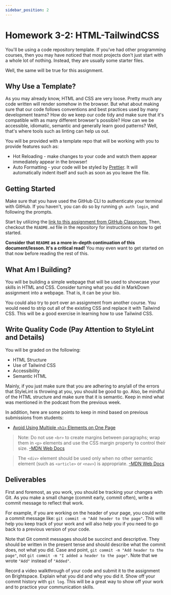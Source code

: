 ```yaml
---
sidebar_position: 2
---
```


# Homework 3-2: HTML-TailwindCSS

You'll be using a code repository template. If you've had other programming courses, then you may have noticed that most projects don't just start with a whole lot of nothing. Instead, they are usually some starter files.

Well, the same will be true for this assignment.

## Why Use a Template?

As you may already know, HTML and CSS are very loose. Pretty much any code written will render somehow in the browser. But what about making sure that our code follows conventions and best practices used by many development teams? How do we keep our code tidy and make sure that it's compatible with as many different browser's possible? How can we be accessible, idiomatic, semantic and generally learn good patterns? Well, that's where tools such as linting can help us out.

You will be provided with a template repo that will be working with you to provide features such as:

- Hot Reloading - make changes to your code and watch them appear immediately appear in the browser!
- Auto Formatting - your code will be styled by [Prettier](https://prettier.io/docs/en/why-prettier). It will automatically indent itself and such as soon as you leave the file.

## Getting Started

Make sure that you have used the GitHub CLI to authenticate your terminal with GitHub. If you haven't, you can do so by running `gh auth login`, and following the prompts.

Start by utilizing the [link to this assignment from GitHub Classroom.](https://classroom.github.com/a/GPJ3PEk5) Then, checkout the `README.md` file in the repository for instructions on how to get started.

**Consider that `README` as a more in-depth continuation of this document/lesson. It's a critical read!** You may even want to get started on that now before reading the rest of this.

## What Am I Building?

You will be building a simple webpage that will be used to showcase your skills in HTML and CSS. Consider turning what you did in MarkDown assignment into a webpage. That is, it can be your bio.

You could also try to port over an assignment from another course. You would need to strip out all of the existing CSS and replace it with Tailwind CSS. This will be a good exercise in learning how to use Tailwind CSS.

## Write Quality Code (Pay Attention to StyleLint and Details)

You will be graded on the following:

- HTML Structure
- Use of Tailwind CSS
- Accessibility
- Semantic HTML

Mainly, if you just make sure that you are adhering to any/all of the errors that StyleLint is throwing at you, you should be good to go. Also, be mindful of the HTML structure and make sure that it is semantic. Keep in mind what was mentioned in the podcast from the previous week.

In addition, here are some points to keep in mind based on previous submissions from students:

- [Avoid Using Multiple `<h1>` Elements on One Page](https://developer.mozilla.org/en-US/docs/Web/HTML/Element/Heading_Elements#avoid_using_multiple_h1_elements_on_one_page)

> Note: Do not use `<br>` to create margins between paragraphs; wrap them in `<p>` elements and use the CSS margin property to control their size.
> [-MDN Web Docs](https://developer.mozilla.org/en-US/docs/Web/HTML/Element/br)

> The `<div>` element should be used only when no other semantic element (such as `<article>` or `<nav>`) is appropriate.
> [-MDN Web Docs](https://developer.mozilla.org/en-US/docs/Web/HTML/Element/div#usage_notes)

## Deliverables

First and foremost, as you work, you should be tracking your changes with Git. As you make a small change (commit early, commit often), write a commit message to reflect that work.

For example, if you are working on the header of your page, you could write a commit message like: `git commit -m "Add header to the page"`. This will help you keep track of your work and will also help you if you need to go back to a previous version of your code.

Note that Git commit messages should be succinct and descriptive. They should be written in the present tense and should describe what the commit does, not what you did. Case and point, `git commit -m "Add header to the page"`, not `git commit -m "I added a header to the page"`. Note that we wrote `"Add"` instead of `"Added"`.

Record a video walkthrough of your code and submit it to the assignment on Brightspace. Explain what you did and why you did it. Show off your commit history with `git log`. This will be a great way to show off your work and to practice your communication skills.
